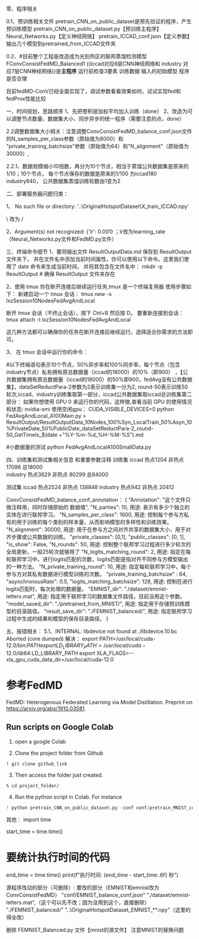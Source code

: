
零、程序相关

0.1、预训练相关文件
pretrain_CNN_on_public_dataset是预先验证的程序，产生预训练模型
pretrain_CNN_on_public_dataset.py【预训练主程序】
Neural_Networks.py【定义神经网络】
pretrain_ICCAD_conf.json【定义参数】
输出几个模型到pretrained_from_ICCAD文件夹

0.2、#目前整个工程是改造成为光刻热区的联邦蒸馏检测模型
FConvConsistFedMD_Balanced1 {(iccad对应6层CNN神经网络和 industry 对应7层CNN神经网络)}是**主程序**
运行前检查3要素 训练数据 输入的初始模型  程序 是否合理

目前fedMD-ConV已经全面实现了，调试参数看看效果如何，试试实现fed和fedProx性能比较


一、时间规划，思路顺序
1、先把卷积层加权平均加入训练（done）
2、改造为可以调整节点数量、数据集大小、同步异步的统一程序（需要注意的点，done）

2.2调整数据集大小相关：注意调整ConvConsistFedMD_balance_conf.json文件的N_samples_per_class参数（原始值为8000）和
"private_training_batchsize"参数（原始值为64）和"N_alignment"（原始值为30000）,

2.2.1、数据规模缩小10倍数，再分为10个节点，相当于蒸馏公共数据集是原来的1/10；10个节点，
每个节点保存的数据是原来的1/100 为iccad180  industry840， 公共数据集蒸馏训练轮数由1变为2






二、部署服务器问题归类：

1、 No such file or directory: '..\\OriginalHotspotDataset\\X_train_ICCAD.npy'

\ 改为 /

 2、Argument(s) not recognized: {'lr': 0.001}  ；lr改为learning_rate（Neural_Networks.py文件和FedMD.py文件）



三、终端命令细节
1、要将输出文件 ResultOutputData.md 保存到 ResultOutput 文件夹下，
并在文件名中添加当前时间属性，你可以使用以下命令。这里我们使用了 date 命令来生成当前时间，
并将其包含在文件名中：
mkdir -p ResultOutput  # 确保 ResultOutput 文件夹存在



2、使用 tmux 你在断开连接后继续运行任务,tmux 是一个终端复用器
使用步骤如下：
新建启动一个 tmux 会话：
tmux new -s lxzSession10NodesFedAvgAndLocal

断开 tmux 会话（不终止会话），按下 Ctrl+B 然后按 D。
要重新连接到会话：
tmux attach -t lxzSession10NodesFedAvgAndLocal


这几种方法都可以确保你的任务在断开连接后继续运行。选择适合你需求的方法即可。

3、 在 tmux 会话中运行你的命令：


#以下终端语句表示10个节点，50%异步率和100%同步率，每个节点（包含induatry节点）私有拥有原总数据量（iccad的18000）的10%（即900）
，【公共数据集拥有原总数据量（iccad的18000）的50%即900，fedAvg没有公共数据集】，dataSetReductPara-2参数为2表示训练集一分为2, 
round-50表示训练50轮次,iccad、industry训练集取第一部分，iccad公共数据集取iccad总训练集第二部分：
如果你想使用 GPU 0 来运行你的代码，这样做,查看当前 GPU 的使用情况和状态:  nvidia-smi 使用空闲gpu：
CUDA_VISIBLE_DEVICES=0 python FedAvgAndLocal_A100Main.py > ResultOutput/ResultOutputData_10Nodes_100%Syn_LocalTrain_50%Asyn_10%PrivateDate_50%PublicDate_dataSetReductPara-2_round-50_GetTimeIs_$(date +"%Y-%m-%d_%H-%M-%S").md


#小数据量的测试
python FedAvgAndLocalA100SmallData.py


四、训练集和测试集相关信息  和重要参数注释
训练集 iccad 热点1204    非热点 17096  总18000   
    industry 热点3629  非热点 80299   总84000   

测试集 iccad 热点2524  非热点 138848
    industry 热点942 非热点 20412

ConvConsistFedMD_balance_conf_annotation：
{
    "Annotation": "这个文件只做注释用，同时存储原始的 数据值",
    "N_parties": 10, 用途: 表示有多少个独立的实体在进行联邦学习。
    "N_samples_per_class": 1600,  用途: 控制每个参与方私有的用于训练的每个类别的样本量，从而影响模型的多样性和训练效果。
    "N_alignment": 30000, 用途: 用于在参与方之间对齐共享的数据集大小，用于对齐步骤或公共数据的训练。
    "private_classes": [0,1],
    "public_classes": [0, 1],
    "is_show": False,
    "N_rounds": 50, 用途: 控制整个联邦学习过程进行多少轮次的全局更新。一般25轮次就够用了
    "N_logits_matching_round": 2,  用途: 指定在每轮联邦学习中，进行logits匹配的次数，logits匹配是指对齐不同参与方模型输出的一种方法。
    "N_private_training_round": 10, 用途: 指定每轮联邦学习中，每个参与方对其私有数据进行模型训练的次数。
    "private_training_batchsize" : 64,
    "asynchronousRate": 0.5,
    "logits_matching_batchsize": 128, 用途: 控制在进行logits匹配时，每次处理的数据量。
    "EMNIST_dir": "./dataset/emnist-letters.mat",  用途: 指定用于联邦学习的数据集文件路径，目前没用这个参数。
    "model_saved_dir": "./pretrained_from_MNIST/", 用途: 指定用于存储预训练模型的目录路径。
    "result_save_dir": "./FEMNIST_balanced/", 用途: 指定联邦学习过程中生成的结果和模型的保存目录路径。
}

五、报错相关：
5.1、INTERNAL: libdevice not found at ./libdevice.10.bc  Aborted (core dumped)
解决：
export PATH=/usr/local/cuda-12.0/bin:$PATH
export LD_LIBRARY_PATH=/usr/local/cuda-12.0/lib64:$LD_LIBRARY_PATH
export XLA_FLAGS=--xla_gpu_cuda_data_dir=/usr/local/cuda-12.0


# 参考FedMD
FedMD: Heterogenous Federated Learning via Model Distillation. 
Preprint on https://arxiv.org/abs/1910.03581.



## Run scripts on Google Colab
1. open a google Colab

2. Clone the project folder from Github
```
! git clone github_link
```

3. Then access the folder just created. 
```
% cd project_folder/
```

4. Run the python script in Colab. For instance 
``` python
! python pretrain_CNN_on_public_dataset.py -conf conf/pretrain_MNIST_conf.json
```


其他：
import time

start_time = time.time() 
# 要统计执行时间的代码
end_time = time.time()
print(f"执行时间: {end_time - start_time:.6f} 秒")


源程序改动的部分（可删除）:
要改的部分（EMNIST和emnist改为ConvConsistFedMD）
"conf/EMNIST_balance_conf.json"
"./dataset/emnist-letters.mat",（这个可以先不改；因为没用到这个，直接删除）
"./FEMNIST_balanced/"
"..\OriginalHotspotDataset\_EMNIST_**.npy"（这里的得全改）


删除 FEMNIST_Balanced.py 文件【mnist的源文件】
注意MNIST的替换问题